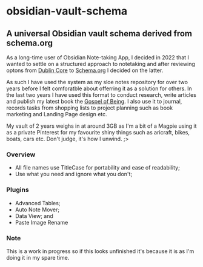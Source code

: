 # obsidian-vault-schema
## A universal Obsidian vault schema derived from schema.org

As a long-time user of Obsidian Note-taking App, I decided in 2022 that I wanted to settle on a structured approach to notetaking and after reviewing optons from [Dublin Core](https://www.dublincore.org) to [Schema.org](https://schema.org) I decided on the latter.

As such I have used the system as my sloe notes repository for over two years before I felt comforatble about offerring it as a solution for others. In the last two years I have used this format to conduct research, write articles and publish my latest book the [Gospel of Being](https://www.johnmackay.net/gospel-of-being.htm). I also use it to journal, records tasks from shopping lists to project planning such as book marketing and Landing Page design etc.

My vault of 2 years weighs in at around 3GB as I'm a bit of a Magpie using it as a private Pinterest for my favourite shiny things such as aricraft, bikes, boats, cars etc. Don't judge, it's how I unwind. ;>

### Overview
- All file names use TitleCase for portability and ease of readability;
- Use what you need and ignore what you don't;

### Plugins
- Advanced Tables;
- Auto Note Mover;
- Data View; and
- Paste Image Rename

### Note
This is a work in progress so if this looks unfinished it's because it is as I'm doing it in my spare time.
